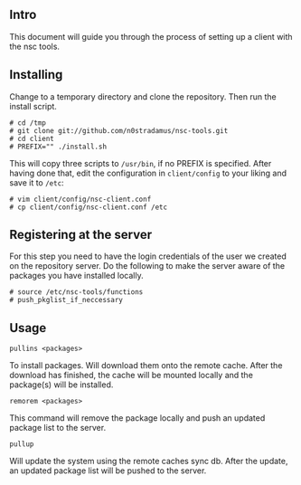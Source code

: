 ## Intro
This document will guide you through the process of setting up a client
with the nsc tools.

## Installing
Change to a temporary directory and clone the repository.
Then run the install script.

	# cd /tmp
	# git clone git://github.com/n0stradamus/nsc-tools.git
	# cd client
	# PREFIX="" ./install.sh

This will copy three scripts to `/usr/bin`, if no PREFIX is specified.
After having done that, edit the configuration in `client/config`
to your liking and save it to `/etc`:

	# vim client/config/nsc-client.conf
	# cp client/config/nsc-client.conf /etc

## Registering at the server
For this step you need to have the login credentials of the user
we created on the repository server. Do the following to make the
server aware of the packages you have installed locally.

	# source /etc/nsc-tools/functions
    # push_pkglist_if_neccessary

## Usage

	pullins <packages>

To install packages. Will download them onto the remote cache.
After the download has finished, the cache will be mounted locally and 
the package(s) will be installed.

	remorem <packages>

This command will remove the package locally and push an updated
package list to the server.

	pullup

Will update the system using the remote caches sync db.
After the update, an updated package list will be pushed to the server.
